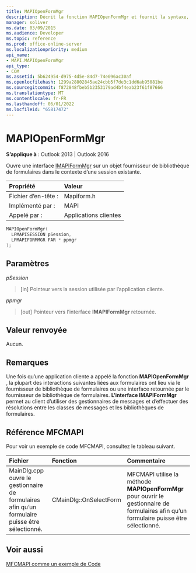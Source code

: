 ```yaml
---
title: MAPIOpenFormMgr
description: Décrit la fonction MAPIOpenFormMgr et fournit la syntaxe, les paramètres, la valeur de retour, les remarques et la référence MFCMAPI.
manager: soliver
ms.date: 03/09/2015
ms.audience: Developer
ms.topic: reference
ms.prod: office-online-server
ms.localizationpriority: medium
api_name:
- MAPI.MAPIOpenFormMgr
api_type:
- COM
ms.assetid: 5b624954-d975-4d5e-84d7-74e096ac30af
ms.openlocfilehash: 1299a28802845ae24cbb5f7de3c1dd6ab95081be
ms.sourcegitcommit: f872848fbeb5b2353179ad4bf4eab23f61f87666
ms.translationtype: MT
ms.contentlocale: fr-FR
ms.lasthandoff: 06/01/2022
ms.locfileid: "65817472"
---
```

# <a name="mapiopenformmgr"></a>MAPIOpenFormMgr

  
  
**S’applique à** : Outlook 2013 | Outlook 2016 
  
Ouvre une interface [IMAPIFormMgr](imapiformmgriunknown.md) sur un objet fournisseur de bibliothèque de formulaires dans le contexte d’une session existante. 
  
|Propriété|Valeur|
|:-----|:-----|
|Fichier d’en-tête :  <br/> |Mapiform.h  <br/> |
|Implémenté par :  <br/> |MAPI  <br/> |
|Appelé par :  <br/> |Applications clientes  <br/> |
   
```cpp
MAPIOpenFormMgr(
  LPMAPISESSION pSession,
  LPMAPIFORMMGR FAR * ppmgr
);
```

## <a name="parameters"></a>Paramètres

 _pSession_
  
> [in] Pointeur vers la session utilisée par l’application cliente.
    
 _ppmgr_
  
> [out] Pointeur vers l’interface **IMAPIFormMgr** retournée. 
    
## <a name="return-value"></a>Valeur renvoyée

Aucun.
  
## <a name="remarks"></a>Remarques

Une fois qu’une application cliente a appelé la fonction **MAPIOpenFormMgr** , la plupart des interactions suivantes liées aux formulaires ont lieu via le fournisseur de bibliothèque de formulaires ou une interface retournée par le fournisseur de bibliothèque de formulaires. **L’interface IMAPIFormMgr** permet au client d’utiliser des gestionnaires de messages et d’effectuer des résolutions entre les classes de messages et les bibliothèques de formulaires. 
  
## <a name="mfcmapi-reference"></a>Référence MFCMAPI

Pour voir un exemple de code MFCMAPI, consultez le tableau suivant.
  
|**Fichier**|**Fonction**|**Commentaire**|
|:-----|:-----|:-----|
|MainDlg.cpp ouvre le gestionnaire de formulaires afin qu’un formulaire puisse être sélectionné. |CMainDlg::OnSelectForm  <br/> |MFCMAPI utilise la méthode **MAPIOpenFormMgr** pour ouvrir le gestionnaire de formulaires afin qu’un formulaire puisse être sélectionné. |
   
## <a name="see-also"></a>Voir aussi



[MFCMAPI comme un exemple de Code](mfcmapi-as-a-code-sample.md)

